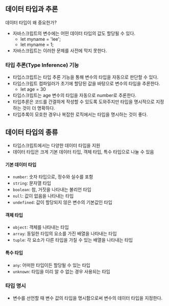 ## 데이터 타입과 추론

데이터 타입이 왜 중요한가?

-   자바스크립트의 변수에는 어떤 데이터 타입의 값도 할당될 수 있다.
    -   let myname = 'lee';
    -   let myname = 1;
-   자바스크립트는 이러한 문제를 사전에 막지 못한다.

### 타입 추론(Type Inference) 기능

-   타입스크립트는 타입 추론 기능을 통해 변수의 타입을 자동으로 판단할 수 있다.
-   타입스크립트 컴파일러가 초기에 할당된 값을 바탕으로 변수의 타입을 추론한다.
    -   let age = 30
-   타입스크립트는 age 변수의 타입을 자동으로 number로 추론한다.
-   타입추론은 코드를 간결하게 작성할 수 있도록 도와주지만 타입을 명시적으로 지정하는 것이 더 명확하다.
-   타입추록이 모호한 경우나 복잡한 로직에서는 타입을 명시하는 것이 좋다.

## 데이터 타입의 종류

-   타입스크립트에서는 다양한 데이터 타입을 지원
-   데이터 타입은 크게 기본 데이터 타입, 객체 타입, 특수 타입으로 나눌 수 있음

#### 기본 데이터 타입

-   `number`: 숫자 타입으로, 정수와 실수를 포함
-   `string`: 문자열 타입
-   `boolean`: 참, 거짓을 나타내는 불리언 타입
-   `null`: 값이 없음을 나타내는 타입
-   `undefined`: 값이 할당되지 않은 변수의 기본값인 타입

#### 객체 타입

-   `object`: 객체를 나타내는 타입
-   `array`: 동일한 타입의 요소를 가진 배열을 나타내는 타입
-   `tuple`: 각 요소가 다른 타입을 가질 수 있는 배열을 나타내는 타입

#### 특수 타입

-   `any`: 어떠한 타입이든 할당될 수 있는 타입
-   `unknown`: 타입을 미리 알 수 없는 경우 사용되는 타입

### 타입 명시

-   변수를 선언할 때 변수 값의 타입을 명시함으로써 변수의 데이터 타입을 지정한다.
